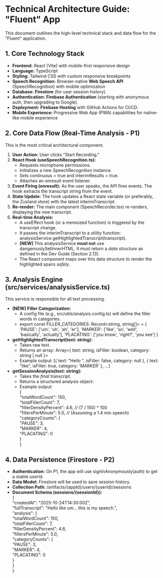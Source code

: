 # **Technical Architecture Guide: "Fluent" App**

This document outlines the high-level technical stack and data flow for the "Fluent" application.

## **1\. Core Technology Stack**

- **Frontend:** React (Vite) with mobile-first responsive design
- **Language:** TypeScript
- **Styling:** Tailwind CSS with custom responsive breakpoints
- **Speech Recognition:** Browser-native **Web Speech API** (SpeechRecognition) with mobile optimization
- **Database:** **Firestore** (for user session history).
- **Authentication:** **Firebase Authentication** (starting with anonymous auth, then upgrading to Google).
- **Deployment:** **Firebase Hosting** with GitHub Actions for CI/CD.
- **Mobile Experience:** Progressive Web App (PWA) capabilities for native-like mobile experience

## **2\. Core Data Flow (Real-Time Analysis \- P1)**

This is the most critical architectural component.

1. **User Action:** User clicks "Start Recording."
2. **React Hook (useSpeechRecognition.ts):**
   - Requests microphone permissions.
   - Initializes a new SpeechRecognition instance.
   - Sets continuous \= true and interimResults \= true.
   - Attaches an onresult event listener.
3. **Event Firing (onresult):** As the user speaks, the API fires events. The hook extracts the transcript string from the event.
4. **State Update:** The hook updates a React state variable (or preferably, the Zustand store) with the latest interimTranscript.
5. **Re-render:** The main component (SpeechRecorder.tsx) re-renders, displaying the new transcript.
6. **Real-time Analysis:**
   - A useEffect hook (or a memoized function) is triggered by the transcript change.
   - It passes the interimTranscript to a utility function: analysisService.getHighlightedTranscript(transcript).
   - **\[NEW\]** This analysisService **must not** use dangerouslySetInnerHTML. It must return a _data structure_ as defined in the Dev Guide (Section 2.13).
   - The React component maps over this data structure to render the highlighted spans _safely_.

## **3\. Analysis Engine (src/services/analysisService.ts)**

This service is responsible for all text processing.

- **\[NEW\]** **Filler Categorization:**
  - A config file (e.g., src/utils/analysis.config.ts) will define the filler words in categories.
  - export const FILLER_CATEGORIES: Record\<string, string\[\]\> \= { 'PAUSE': \['um', 'uh', 'ah', 'er'\], 'MARKER': \['like', 'so', 'well', 'basically', 'actually'\], 'PLACATING': \['you know', 'right?', 'you see'\] }
- **getHighlightedTranscript(text: string):**
  - Takes raw text.
  - Returns an array: Array\<{ text: string, isFiller: boolean, category: string | null }\>
  - Example output: \[{ text: "Hello ", isFiller: false, category: null }, { text: "like", isFiller: true, category: 'MARKER' }, ...\]
- **getSessionAnalysis(text: string):**
  - Takes the _final_ transcript.
  - Returns a structured analysis object:
  - Example output:  
    {  
     "totalWordCount": 150,  
     "totalFillerCount": 7,  
     "fillerDensityPercent": 4.6, // (7 / 150\) \* 100  
     "fillersPerMinute": 5.0, // (Assuming a 1.4 min speech)  
     "categoryCounts": {  
     "PAUSE": 3,  
     "MARKER": 4,  
     "PLACATING": 0  
     }  
    }

## **4\. Data Persistence (Firestore \- P2)**

- **Authentication:** On P1, the app will use signInAnonymously(auth) to get a stable userId.
- **Data Model:** Firestore will be used to save session history.
- **Collection Path:** /artifacts/{appId}/users/{userId}/sessions
- **Document Schema (sessions/{sessionId}):**  
  {  
   "createdAt": "2025-10-24T14:30:00Z",  
   "fullTranscript": "Hello like um... this is my speech.",  
   "analysis": {  
   "totalWordCount": 150,  
   "totalFillerCount": 7,  
   "fillerDensityPercent": 4.6,  
   "fillersPerMinute": 5.0,  
   "categoryCounts": {  
   "PAUSE": 3,  
   "MARKER": 4,  
   "PLACATING": 0  
   }  
   }  
  }
